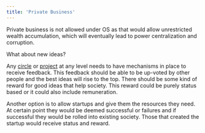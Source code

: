 ```yaml
---
title: 'Private Business'
---
```


Private business is not allowed under OS as that would allow unrestricted wealth accumulation, which will eventually lead to power centralization and corruption.

What about new ideas?

Any [circle](/open-socialism/hierarchy/circles) or [project](/open-socialism/hierarchy/projects) at any level needs to have mechanisms in place to receive feedback. This feedback should be able to be up-voted by other people and the best ideas will rise to the top. There should be some kind of reward for good ideas that help society. This reward could be purely status based or it could also include remuneration.

Another option is to allow startups and give them the resources they need. At certain point they would be deemed successful or failures and if successful they would be rolled into existing society. Those that created the startup would receive status and reward.
